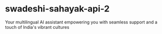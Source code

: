 # swadeshi-sahayak-api-2
 Your multilingual AI assistant empowering you with seamless support and a touch of India's vibrant cultures
